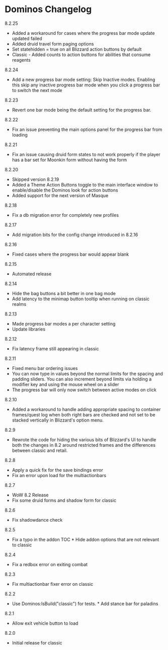 # Dominos Changelog

8.2.25

* Added a workaround for cases where the progress bar mode update updated failed
* Added druid travel form paging options
* Set statehidden = true on all Blizzard action buttons by default
* Classic - Added counts to action buttons for abilities that consume reagents

8.2.24

* Add a new progress bar mode setting: Skip Inactive modes. Enabling this skip any inactive progress bar mode when you
click a progress bar to switch the next mode

8.2.23

* Revert one bar mode being the default setting for the progress bar.

8.2.22

* Fix an issue preventing the main options panel for the progress bar from loading

8.2.21

* Fix an issue causing druid form states to not work properly if the player has a bar set for Moonkin form without having the form

8.2.20

* Skipped version 8.2.19
* Added a Theme Action Buttons toggle to the main interface window to enable/disable the Dominos look for action buttons
* Added support for the next version of Masque

8.2.18

* Fix a db migration error for completely new profiles

8.2.17

* Add migration bits for the config change introduced in 8.2.16

8.2.16

* Fixed cases where the progress bar would appear blank

8.2.15

* Automated release

8.2.14

* Hide the bag buttons a bit better in one bag mode
* Add latency to the minimap button tooltip when running on classic realms

8.2.13

* Made progress bar modes a per character setting
* Update libraries

8.2.12

* Fix latency frame still appearing in classic

8.2.11

* Fixed menu bar ordering issues
* You can now type in values beyond the normal limits for the spacing and padding sliders. You can also increment beyond limits via holding a modifier key and using the mouse wheel on a slider
* The progress bar will only now switch between active modes on click

8.2.10

* Added a workaround to handle adding appropriate spacing to container frames/quest log when both right bars are checked and not set to be stacked vertically in Blizzard's option menu.

8.2.9

* Rewrote the code for hiding the various bits of Blizzard's UI to handle both the changes in 8.2 around restricted frames and the differences between classic and retail.

8.2.8

* Apply a quick fix for the save bindings error
* Fix an error upon load for the multiactionbars

8.2.7

* WoW 8.2 Release
* Fix some druid forms and shadow form for classic

8.2.6

* Fix shadowdance check

8.2.5

* Fix a typo in the addon TOC * Hide addon options that are not relevant to classic

8.2.4

* Fix a redbox error on exiting combat

8.2.3

* Fix multiactionbar fixer error on classic

8.2.2

* Use Dominos:IsBuild("classic") for tests. * Add stance bar for paladins

8.2.1

* Allow exit vehicle button to load

8.2.0

* Initial release for classic
